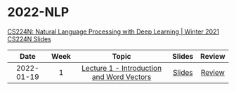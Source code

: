 # 2022-NLP   

[CS224N: Natural Language Processing with Deep Learning | Winter 2021](https://www.youtube.com/playlist?list=PLoROMvodv4rOSH4v6133s9LFPRHjEmbmJ)   
[CS224N Slides](http://web.stanford.edu/class/cs224n/)   



|       Date       | Week | Topic | Slides | Review |
|:----------------:|:------:|:----------------------------------------:|:----------:|:------:|
| 2022-01-19 | 1  | [Lecture 1 - Introduction and Word Vectors](https://www.youtube.com/watch?v=rmVRLeJRkl4&list=PLoROMvodv4rOSH4v6133s9LFPRHjEmbmJ&index=1) | [Slides](http://web.stanford.edu/class/cs224n/slides/cs224n-2022-lecture01-wordvecs1.pdf) | [Review](https://github.com/gayoooon1/2022-NLP/blob/main/reviews/Wordvecs1.md)  |
